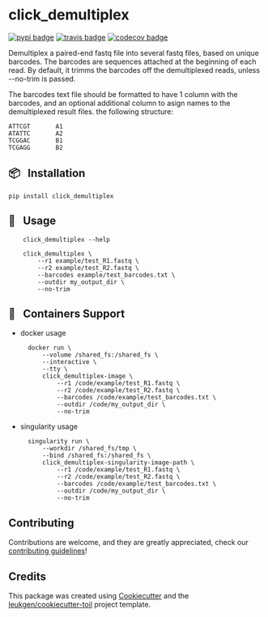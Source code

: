 # click_demultiplex

[![pypi badge][pypi_badge]][pypi_base]
[![travis badge][travis_badge]][travis_base]
[![codecov badge][codecov_badge]][codecov_base]

Demultiplex a paired-end fastq file into several fastq files,
based on unique barcodes.
The barcodes are sequences attached at the beginning of each read.
By default, it trimms the barcodes off the demultiplexed reads,
unless --no-trim is passed.

The barcodes text file should be formatted to have 1 column with
the barcodes, and an optional additional column to asign names to
the demultiplexed result files.  the following structure:

    ATTCGT       A1
    ATATTC       A2
    TCGGAC       B1
    TCGAGG       B2

## 📦 &nbsp; **Installation**

    pip install click_demultiplex

## 🍉 &nbsp; **Usage**

        click_demultiplex --help

        click_demultiplex \
            --r1 example/test_R1.fastq \
            --r2 example/test_R2.fastq \
            --barcodes example/test_barcodes.txt \
            --outdir my_output_dir \
            --no-trim

## 🐳 &nbsp; **Containers Support**

* docker usage

        docker run \
            --volume /shared_fs:/shared_fs \
            --interactive \
            --tty \
            click_demultiplex-image \
                --r1 /code/example/test_R1.fastq \
                --r2 /code/example/test_R2.fastq \
                --barcodes /code/example/test_barcodes.txt \
                --outdir /code/my_output_dir \
                --no-trim

* singularity usage

        singularity run \
            --workdir /shared_fs/tmp \
            --bind /shared_fs:/shared_fs \
            click_demultiplex-singularity-image-path \
                --r1 /code/example/test_R1.fastq \
                --r2 /code/example/test_R2.fastq \
                --barcodes /code/example/test_barcodes.txt \
                --outdir /code/my_output_dir \
                --no-trim

## Contributing

Contributions are welcome, and they are greatly appreciated, check our [contributing guidelines](.github/CONTRIBUTING.md)!

## Credits

This package was created using [Cookiecutter] and the
[leukgen/cookiecutter-toil] project template.

<!-- References -->
[singularity]: http://singularity.lbl.gov/
[docker2singularity]: https://github.com/singularityware/docker2singularity
[cookiecutter]: https://github.com/audreyr/cookiecutter
[leukgen/cookiecutter-toil]: https://github.com/leukgen/cookiecutter-toil

<!-- Badges -->
[codecov_badge]: https://codecov.io/gh/leukgen/click_demultiplex/branch/master/graph/badge.svg
[codecov_base]: https://codecov.io/gh/leukgen/click_demultiplex
[pypi_badge]: https://img.shields.io/pypi/v/click_demultiplex.svg
[pypi_base]: https://pypi.python.org/pypi/click_demultiplex
[travis_badge]: https://img.shields.io/travis/leukgen/click_demultiplex.svg
[travis_base]: https://travis-ci.org/leukgen/click_demultiplex
